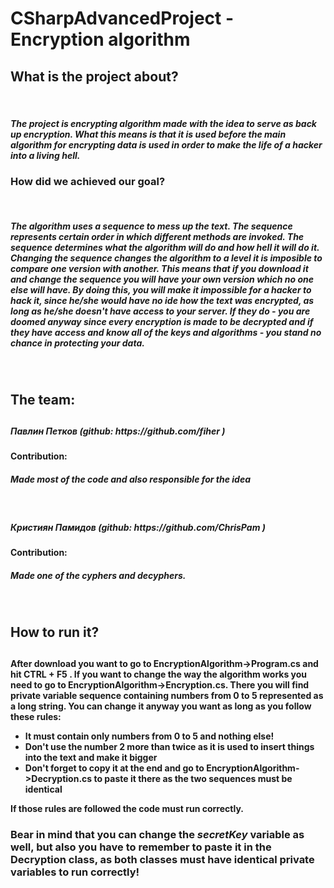 # CSharpAdvancedProject - Encryption algorithm

<div><h2>What is the project about?</h2></div>
</br>
<div><h5>The project is encrypting algorithm made with the idea to serve as back up encryption. What this means is that it is used before the main algorithm for encrypting data is used in order to make the life of a hacker into a living hell.</h5></div>
<div><h3>How did we achieved our goal?</h3></div>
</br>
<div><h5><i> The algorithm uses a sequence to mess up the text. The sequence represents certain order in which different methods are invoked. The sequence determines what the algorithm will do and how hell it will do it. Changing the sequence changes the algorithm to a level it is imposible to compare one version with another. This means that if you download it and change the sequence you will have your own version which no one else will have. By doing this, you will make it impossible for a hacker to hack it, since he/she would have no ide how the text was encrypted, as long as he/she doesn't have access to your server. If they do - you are doomed anyway since every encryption is made to be decrypted and if they have access and know all of the keys and algorithms - you stand no chance in protecting your data.</i><h5></div>
</br>
<div><h2> The team:<h2></div>
<div>
<h5> Павлин Петков (github: https://github.com/fiher ) <h5>
<h4>Contribution:</h4><h5>Made most of the code and also responsible for the idea</h4>
</div>
</br>
<div>
<h5> Кристиян Памидов (github: https://github.com/ChrisPam ) <h5>
<h4>Contribution:</h4><h5>Made one of the cyphers and decyphers.</h4>
</div>
</br>
<div>
<h2>How to run it?<h2>
</div>
<div>
<h4>After download you want to go to <b>EncryptionAlgorithm->Program.cs</b> and hit <b>CTRL + F5</b> . If you want to change the way the algorithm works you need to go to <b>EncryptionAlgorithm->Encryption.cs</b>. There you will find private variable <b>sequence</b> containing numbers from 0 to 5 represented as a long string. You can change it anyway you want as long as you follow these rules:
<ul>
<li>It must contain only numbers from 0 to 5 and nothing else!</li>
<li>Don't use the number 2 more than twice as it is used to insert things into the text and make it bigger</li>
<li>Don't forget to copy it at the end and go to EncryptionAlgorithm->Decryption.cs to paste it there as the two sequences must be identical</li></ul>
If those rules are followed the code must run correctly. <h3>Bear in mind that you can change the <i>secretKey</i> variable as well, but also you have to remember to paste it in the Decryption class, as both classes must have identical private variables to run correctly!<h3><h5>
</div>

